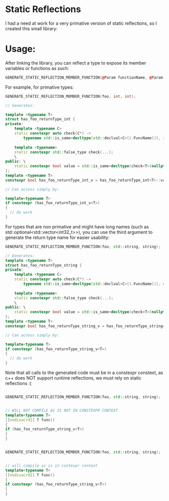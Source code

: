 # Static Reflections

I had a need at work for a very primative version of static reflections, so I created this small library:

# Usage: 

After linking the library, you can reflect a type to expose its member variables or functions as such:

```cpp
GENERATE_STATIC_REFLECTION_MEMBER_FUNCTION(@Param functionName, @Param Function return type, @Param accessor name);
```

For example, for primative types:

```cpp
GENERATE_STATIC_REFLECTION_MEMBER_FUNCTION(foo, int, int);

// Generates:

template <typename T> 
struct has_foo_returnType_int { 
private: 
    template <typename C> 
    static constexpr auto check(C*) -> 
        typename std::is_same<decltype(std::declval<C>().FuncName()), int>::type; 
    
    template <typename> 
    static constexpr std::false_type check(...); 
    \
public: \
    static constexpr bool value = std::is_same<decltype(check<T>(nullptr)), std::true_type>::value; 
}; 
template <typename T> 
constexpr bool has_foo_returnType_int_v = has_foo_returnType_int<T>::value

// Can access simply by:

template<typename T>
if constexpr (has_foo_returnType_int_v<T>)
{
  // do work
}
```

For types that are non primative and might have long names (such as std::optional<std::vector<int32_t>>), you can use the third argument to generate the return type name for easier usability:

```cpp
GENERATE_STATIC_REFLECTION_MEMBER_FUNCTION(foo, std::string, string);

// Generates:
template <typename T> 
struct has_foo_returnType_string { 
private: 
    template <typename C> 
    static constexpr auto check(C*) -> 
        typename std::is_same<decltype(std::declval<C>().FuncName()), std::string>::type; 
    
    template <typename> 
    static constexpr std::false_type check(...); 
    \
public: \
    static constexpr bool value = std::is_same<decltype(check<T>(nullptr)), std::true_type>::value; 
}; 
template <typename T> 
constexpr bool has_foo_returnType_string_v = has_foo_returnType_string<T>::value

// Can access simply by:

template<typename T>
if constexpr (has_foo_returnType_string_v<T>)
{
  // do work
}
```

Note that all calls to the generated code must be in a constexpr constext, as c++ does NOT support runtime reflections, we must rely on static reflections :( 

```cpp

GENERATE_STATIC_REFLECTION_MEMBER_FUNCTION(foo, std::string, string);


// WILL NOT COMPILE AS IS NOT IN CONSTEXPR CONTEXT
template<typename T>
[[nodisacrd]] T func()
{
if (has_foo_returnType_string_v<T>)
{
}
```


```cpp

GENERATE_STATIC_REFLECTION_MEMBER_FUNCTION(foo, std::string, string);


// will compile as is in contexpr context
template<typename T>
[[nodisacrd]] T func()
{
if constexpr (has_foo_returnType_string_v<T>)
{
}
```
